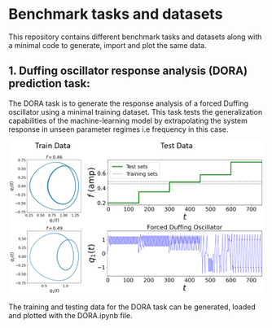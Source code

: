 # Benchmark tasks and datasets

This repository contains different benchmark tasks and datasets along with a minimal code to generate, import and plot the same data.

## 1. Duffing oscillator response analysis (DORA) prediction task:

The DORA task is to generate the response analysis of a forced Duffing oscillator using a minimal training dataset. This task tests the generalization capabilities of the machine-learning model by extrapolating the system response in unseen parameter regimes i.e frequency in this case.

<p align="center">
<img src="https://github.com/maneesh51/Benchmark-Tasks/blob/bb41fa278823815ca984b40db618be6f6e0459e3/DORA_3.png">
</p>

The training and testing data for the DORA task can be generated, loaded and plotted with the DORA.ipynb file. 
